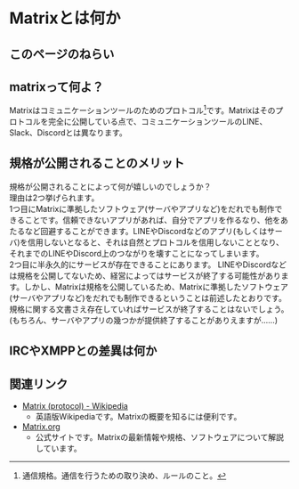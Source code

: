 # Matrixとは何か

## このページのねらい

## matrixって何よ？

Matrixはコミュニケーションツールのためのプロトコル[^1]です。Matrixはそのプロトコルを完全に公開している点で、コミュニケーションツールのLINE、Slack、Discordとは異なります。

## 規格が公開されることのメリット

規格が公開されることによって何が嬉しいのでしょうか？\
理由は2つ挙げられます。\
1つ目にMatrixに準拠したソフトウェア(サーバやアプリなど)をだれでも制作できることです。信頼できないアプリがあれば、自分でアプリを作るなり、他をあたるなど回避することができます。LINEやDiscordなどのアプリ(もしくはサーバ)を信用しないとなると、それは自然とプロトコルを信用しないこととなり、それまでのLINEやDiscord上のつながりを壊すことになってしまいます。\
2つ目に半永久的にサービスが存在できることにあります。
LINEやDiscordなどは規格を公開してないため、経営によってはサービスが終了する可能性があります。しかし、Matrixは規格を公開しているため、Matrixに準拠したソフトウェア(サーバやアプリなど)をだれでも制作できるということは前述したとおりです。規格に関する文書さえ存在していればサービスが終了することはないでしょう。(もちろん、サーバやアプリの幾つかが提供終了することがありえますが......)

## IRCやXMPPとの差異は何か

## 関連リンク

-   [Matrix (protocol) -
    Wikipedia](https://en.wikipedia.org/wiki/Matrix_(protocol))
    -   英語版Wikipediaです。Matrixの概要を知るには便利です。
-   [Matrix.org](https://matrix.org)
    -   公式サイトです。Matrixの最新情報や規格、ソフトウェアについて解説しています。

[^1]: 通信規格。通信を行うための取り決め、ルールのこと。
